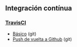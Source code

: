 ## Integración contínua

### [TravisCI](https://github.com/mondeja/fullstack/tree/master/backend/src/026-testing/ci/travis)
- [Básico](https://github.com/mondeja/fullstack/tree/master/backend/src/026-testing/ci/travis/basico.md) (git)
- [Push de vuelta a Github](https://github.com/mondeja/fullstack/tree/master/backend/src/026-testing/ci/travis/push_back.md) (git)
